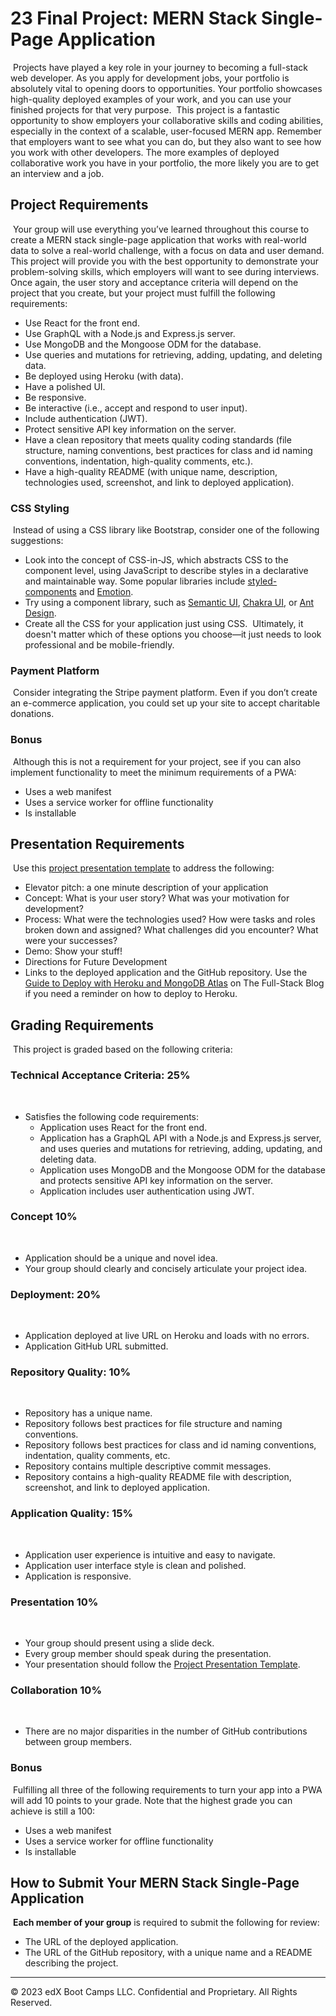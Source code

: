 # 23 Final Project: MERN Stack Single-Page Application
​
Projects have played a key role in your journey to becoming a full-stack web developer. As you apply for development jobs, your portfolio is absolutely vital to opening doors to opportunities. Your portfolio showcases high-quality deployed examples of your work, and you can use your finished projects for that very purpose.
​
This project is a fantastic opportunity to show employers your collaborative skills and coding abilities, especially in the context of a scalable, user-focused MERN app. Remember that employers want to see what you can do, but they also want to see how you work with other developers. The more examples of deployed collaborative work you have in your portfolio, the more likely you are to get an interview and a job.
​
## Project Requirements
​
Your group will use everything you’ve learned throughout this course to create a MERN stack single-page application that works with real-world data to solve a real-world challenge, with a focus on data and user demand. This project will provide you with the best opportunity to demonstrate your problem-solving skills, which employers will want to see during interviews. Once again, the user story and acceptance criteria will depend on the project that you create, but your project must fulfill the following requirements:
​
* Use React for the front end.
​
* Use GraphQL with a Node.js and Express.js server.
​
* Use MongoDB and the Mongoose ODM for the database.
​
* Use queries and mutations for retrieving, adding, updating, and deleting data.
​
* Be deployed using Heroku (with data).
​
* Have a polished UI.
​
* Be responsive.
​
* Be interactive (i.e., accept and respond to user input).
​
* Include authentication (JWT).
​
* Protect sensitive API key information on the server.
​
* Have a clean repository that meets quality coding standards (file structure, naming conventions, best practices for class and id naming conventions, indentation, high-quality comments, etc.).
​
* Have a high-quality README (with unique name, description, technologies used, screenshot, and link to deployed application).
​
### CSS Styling
​
Instead of using a CSS library like Bootstrap, consider one of the following suggestions:
​
* Look into the concept of CSS-in-JS, which abstracts CSS to the component level, using JavaScript to describe styles in a declarative and maintainable way. Some popular libraries include [styled-components](https://styled-components.com/) and [Emotion](https://emotion.sh/docs/introduction).
​
* Try using a component library, such as [Semantic UI](https://semantic-ui.com/), [Chakra UI](https://chakra-ui.com/), or [Ant Design](https://ant.design/).
​
* Create all the CSS for your application just using CSS.
​
Ultimately, it doesn't matter which of these options you choose&mdash;it just needs to look professional and be mobile-friendly.
​
### Payment Platform
​
Consider integrating the Stripe payment platform. Even if you don’t create an e-commerce application, you could set up your site to accept charitable donations.
​
### Bonus
​
Although this is not a requirement for your project, see if you can also implement functionality to meet the minimum requirements of a PWA:
​
* Uses a web manifest
​
* Uses a service worker for offline functionality
​
* Is installable
​
## Presentation Requirements
​
Use this [project presentation template](https://docs.google.com/presentation/d/10QaO9KH8HtUXj__81ve0SZcpO5DbMbqqQr4iPpbwKks/edit?usp=sharing) to address the following:
​
* Elevator pitch: a one minute description of your application
​
* Concept: What is your user story? What was your motivation for development?
​
* Process: What were the technologies used? How were tasks and roles broken down and assigned? What challenges did you encounter? What were your successes?
​
* Demo: Show your stuff!
​
* Directions for Future Development
​
* Links to the deployed application and the GitHub repository. Use the [Guide to Deploy with Heroku and MongoDB Atlas](https://coding-boot-camp.github.io/full-stack/mongodb/deploy-with-heroku-and-mongodb-atlas) on The Full-Stack Blog if you need a reminder on how to deploy to Heroku.
​
## Grading Requirements
​
This project is graded based on the following criteria:
​
### Technical Acceptance Criteria: 25%
​
* Satisfies the following code requirements:
​
  * Application uses React for the front end.
​
  * Application has a GraphQL API with a Node.js and Express.js server, and uses queries and mutations for retrieving, adding, updating, and deleting data.
​
  * Application uses MongoDB and the Mongoose ODM for the database and protects sensitive API key information on the server.
​
  * Application includes user authentication using JWT.
​
### Concept 10%
​
* Application should be a unique and novel idea.
​
* Your group should clearly and concisely articulate your project idea.
​
### Deployment: 20%
​
* Application deployed at live URL on Heroku and loads with no errors.
​
* Application GitHub URL submitted.
​
### Repository Quality: 10%
​
* Repository has a unique name.
​
* Repository follows best practices for file structure and naming conventions.
​
* Repository follows best practices for class and id naming conventions, indentation, quality comments, etc.
​
* Repository contains multiple descriptive commit messages.
​
* Repository contains a high-quality README file with description, screenshot, and link to deployed application.
​
### Application Quality: 15%
​
* Application user experience is intuitive and easy to navigate.
​
* Application user interface style is clean and polished.
​
* Application is responsive.
​
### Presentation 10%
​
* Your group should present using a slide deck.
​
* Every group member should speak during the presentation.
​
* Your presentation should follow the [Project Presentation Template](https://docs.google.com/presentation/d/10QaO9KH8HtUXj__81ve0SZcpO5DbMbqqQr4iPpbwKks/edit?usp=sharing).
​
### Collaboration 10%
​
* There are no major disparities in the number of GitHub contributions between group members.
​
### Bonus
​
Fulfilling all three of the following requirements to turn your app into a PWA will add 10 points to your grade. Note that the highest grade you can achieve is still a 100:
​
* Uses a web manifest
​
* Uses a service worker for offline functionality
​
* Is installable
​
## How to Submit Your MERN Stack Single-Page Application
​
**Each member of your group** is required to submit the following for review:
​
* The URL of the deployed application.
​
* The URL of the GitHub repository, with a unique name and a README describing the project.
​
---
© 2023 edX Boot Camps LLC. Confidential and Proprietary. All Rights Reserved.